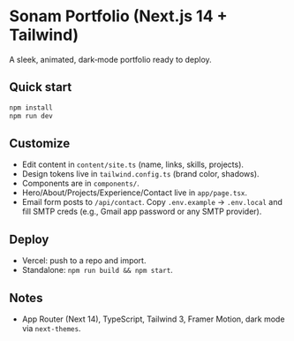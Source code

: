 # Sonam Portfolio (Next.js 14 + Tailwind)

A sleek, animated, dark‑mode portfolio ready to deploy.

## Quick start

```bash
npm install
npm run dev
```

## Customize

- Edit content in `content/site.ts` (name, links, skills, projects).
- Design tokens live in `tailwind.config.ts` (brand color, shadows).
- Components are in `components/`.
- Hero/About/Projects/Experience/Contact live in `app/page.tsx`.
- Email form posts to `/api/contact`. Copy `.env.example` → `.env.local` and fill SMTP creds (e.g., Gmail app password or any SMTP provider).

## Deploy

- Vercel: push to a repo and import.
- Standalone: `npm run build && npm start`.

## Notes
- App Router (Next 14), TypeScript, Tailwind 3, Framer Motion, dark mode via `next-themes`.

